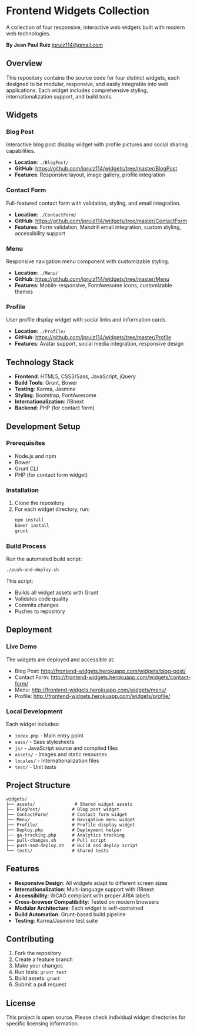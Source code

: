 # Frontend Widgets Collection

A collection of four responsive, interactive web widgets built with modern web technologies.

**By Jean Paul Ruiz** <jpruiz114@gmail.com>

## Overview

This repository contains the source code for four distinct widgets, each designed to be modular, responsive, and easily integrable into web applications. Each widget includes comprehensive styling, internationalization support, and build tools.

## Widgets

### Blog Post
Interactive blog post display widget with profile pictures and social sharing capabilities.
- **Location**: `./BlogPost/`
- **GitHub**: https://github.com/jpruiz114/widgets/tree/master/BlogPost
- **Features**: Responsive layout, image gallery, profile integration

### Contact Form
Full-featured contact form with validation, styling, and email integration.
- **Location**: `./ContactForm/`
- **GitHub**: https://github.com/jpruiz114/widgets/tree/master/ContactForm
- **Features**: Form validation, Mandrill email integration, custom styling, accessibility support

### Menu
Responsive navigation menu component with customizable styling.
- **Location**: `./Menu/`
- **GitHub**: https://github.com/jpruiz114/widgets/tree/master/Menu
- **Features**: Mobile-responsive, FontAwesome icons, customizable themes

### Profile
User profile display widget with social links and information cards.
- **Location**: `./Profile/`
- **GitHub**: https://github.com/jpruiz114/widgets/tree/master/Profile
- **Features**: Avatar support, social media integration, responsive design

## Technology Stack

- **Frontend**: HTML5, CSS3/Sass, JavaScript, jQuery
- **Build Tools**: Grunt, Bower
- **Testing**: Karma, Jasmine
- **Styling**: Bootstrap, FontAwesome
- **Internationalization**: i18next
- **Backend**: PHP (for contact form)

## Development Setup

### Prerequisites
- Node.js and npm
- Bower
- Grunt CLI
- PHP (for contact form widget)

### Installation
1. Clone the repository
2. For each widget directory, run:
   ```bash
   npm install
   bower install
   grunt
   ```

### Build Process
Run the automated build script:
```bash
./push-and-deploy.sh
```

This script:
- Builds all widget assets with Grunt
- Validates code quality
- Commits changes
- Pushes to repository

## Deployment

### Live Demo
The widgets are deployed and accessible at:
- Blog Post: http://frontend-widgets.herokuapp.com/widgets/blog-post/
- Contact Form: http://frontend-widgets.herokuapp.com/widgets/contact-form/
- Menu: http://frontend-widgets.herokuapp.com/widgets/menu/
- Profile: http://frontend-widgets.herokuapp.com/widgets/profile/

### Local Development
Each widget includes:
- `index.php` - Main entry point
- `sass/` - Sass stylesheets
- `js/` - JavaScript source and compiled files
- `assets/` - Images and static resources
- `locales/` - Internationalization files
- `test/` - Unit tests

## Project Structure

```
widgets/
├── assets/               # Shared widget assets
├── BlogPost/            # Blog post widget
├── ContactForm/         # Contact form widget  
├── Menu/                # Navigation menu widget
├── Profile/             # Profile display widget
├── Deploy.php           # Deployment helper
├── ga-tracking.php      # Analytics tracking
├── pull-changes.sh      # Pull script
├── push-and-deploy.sh   # Build and deploy script
└── tests/               # Shared tests
```

## Features

- **Responsive Design**: All widgets adapt to different screen sizes
- **Internationalization**: Multi-language support with i18next
- **Accessibility**: WCAG compliant with proper ARIA labels
- **Cross-browser Compatibility**: Tested on modern browsers
- **Modular Architecture**: Each widget is self-contained
- **Build Automation**: Grunt-based build pipeline
- **Testing**: Karma/Jasmine test suite

## Contributing

1. Fork the repository
2. Create a feature branch
3. Make your changes
4. Run tests: `grunt test`
5. Build assets: `grunt`
6. Submit a pull request

## License

This project is open source. Please check individual widget directories for specific licensing information.
